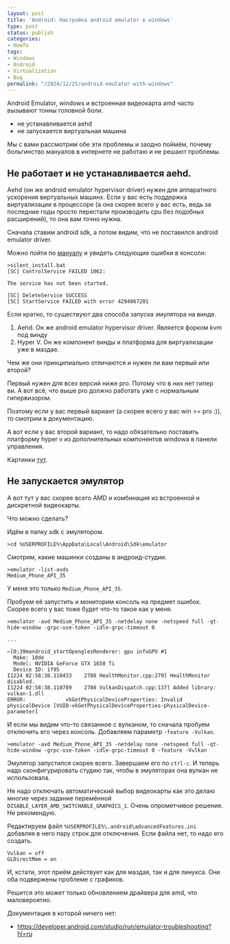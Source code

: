 ```yaml
---
layout: post
title: 'Android: Настройка android emulator в windows'
type: post
status: publish
categories:
- HowTo
tags:
- Windows
- Android
- Virtualization
- Bug
permalink: "/2024/12/25/android-emulator-with-windows"
---
```


Android Emulator, windows и встроенная видеокарта amd часто вызывают тонны головной боли.

- не устанавливается aehd
- не запускается виртуальная машина

Мы с вами рассмотрим обе эти проблемы и заодно поймём, почему больгинство мануалов в интернете не работаю и не решают проблемы.

## Не работает и не устанавливается aehd.

Aehd (он же android emulator hypervisor driver) нужен для аппаратного ускорения виртуальных машинх. Если у вас есть поддержка виртуализации в процессоре (а она скорее всего у вас есть, ведь за последние годы просто перестали производить cpu без подобных расширений), то она вам точно нужна.

Сначала ставим android sdk, а потом видим, что не поставился android emulator driver.

Можно пойти по [мануалу](https://github.com/google/android-emulator-hypervisor-driver?tab=readme-ov-file) и увидеть следующие ошибки в консоли:

```commandline
>silent_install.bat
[SC] ControlService FAILED 1062:

The service has not been started.

[SC] DeleteService SUCCESS
[SC] StartService FAILED with error 4294967201
```

Если кратко, то существуют два способа запуска эмулятора на винде.
1. Aehd. Он же android emulator hypervisor driver. Является форком kvm под винду
2. Hyper V. Он же компонент винды и платформа для виртуализации уже в маздае.

Чем же они принципиально отличаются и нужен ли вам первый или второй?

Первый нужен для всех версий ниже pro. Потому что в них нет гипер ви. А вот всё, что выше pro должно работать уже с нормальным гипервизором.

Поэтому если у вас первый вариант (а скорее всего у вас win >= pro :)), то смотрим в документацию.

А вот если у вас второй вариант, то надо обязательно поставить платформу hyper v из дополнительных компонентов windowa в панели управления.

Картинки [тут](https://android-developers.googleblog.com/2018/07/android-emulator-amd-processor-hyper-v.html).

## Не запускается эмулятор

А вот тут у вас скорее всего AMD и комбинация из встроенной и дискретной видеокарты.

Что можно сделать?

Идём в папку sdk с эмулятором.

```commandline
>cd %USERPROFILE%\AppData\Local\Android\Sdk\emulator
```

Смотрим, какие машинки созданы в андроид-студии.

```commandline
>emulator -list-avds
Medium_Phone_API_35
```

У меня это только `Medium_Phone_API_35`.

Пробуем её запустить и мониторим консоль на предмет ошибок. Скорее всего у вас тоже будет что-то такое как у меня.

```commandline
>emulator -avd Medium_Phone_API_35 -netdelay none -netspeed full -qt-hide-window -grpc-use-token -idle-grpc-timeout 0

...

←[0;39mandroid_startOpenglesRenderer: gpu infoGPU #1
  Make: 10de
  Model: NVIDIA GeForce GTX 1650 Ti
  Device ID: 1f95
I1224 02:58:38.110433    2788 HealthMonitor.cpp:279] HealthMonitor disabled.
I1224 02:58:38.110789    2788 VulkanDispatch.cpp:137] Added library: vulkan-1.dll
ERROR:             vkGetPhysicalDeviceProperties: Invalid physicalDevice [VUID-vkGetPhysicalDeviceProperties-physicalDevice-parameter]
```

И если мы видим что-то связанное с вулканом, то сначала пробуем отключить его через консоль. Добавляем параметр `-feature -Vulkan`.

```
>emulator -avd Medium_Phone_API_35 -netdelay none -netspeed full -qt-hide-window -grpc-use-token -idle-grpc-timeout 0 -feature -Vulkan
```

Эмулятор запустился скорее всего. Завершаем его по `ctrl-c`. И теперь надо сконфигурировать студию так, чтобы в эмуляторах она вулкан не использовала.

Не надо отключать автоматический выбор видеокарты как это делаю многие через задание перемённой `DISABLE_LAYER_AMD_SWITCHABLE_GRAPHICS_1`. Очень опрометчивое решение. Не рекомендую.

Редактируем файл `%USERPROFILE%\.android\advancedFeatures.ini` добавляя в него пару строк для отключения. Если файла нет, то надо его создать.

```
Vulkan = off
GLDirectMem = on
```

И, кстати, этот приём действует как для маздая, так и для линукса. Они оба подвержены проблеме с графиков.

Решится это может только обновлением драйвера для amd, что маловероятно.

Документация в которой ничего нет:
- https://developer.android.com/studio/run/emulator-troubleshooting?hl=ru
